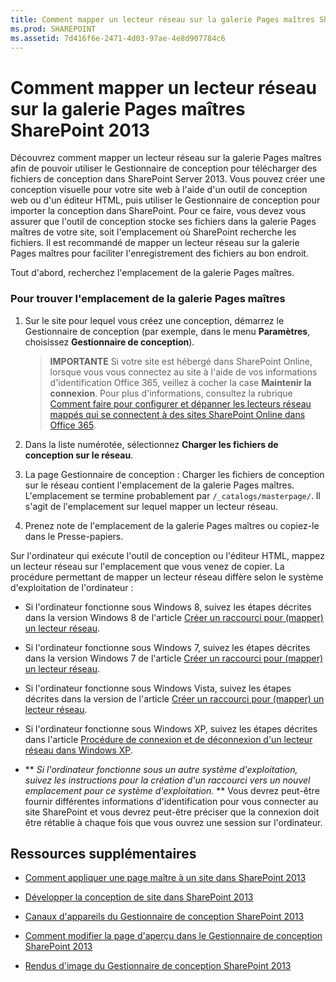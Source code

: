 ```yaml
---
title: Comment mapper un lecteur réseau sur la galerie Pages maîtres SharePoint 2013
ms.prod: SHAREPOINT
ms.assetid: 7d416f6e-2471-4d03-97ae-4e8d907784c6
---
```



# Comment mapper un lecteur réseau sur la galerie Pages maîtres SharePoint 2013
Découvrez comment mapper un lecteur réseau sur la galerie Pages maîtres afin de pouvoir utiliser le Gestionnaire de conception pour télécharger des fichiers de conception dans SharePoint Server 2013.
Vous pouvez créer une conception visuelle pour votre site web à l'aide d'un outil de conception web ou d'un éditeur HTML, puis utiliser le Gestionnaire de conception pour importer la conception dans SharePoint. Pour ce faire, vous devez vous assurer que l'outil de conception stocke ses fichiers dans la galerie Pages maîtres de votre site, soit l'emplacement où SharePoint recherche les fichiers. Il est recommandé de mapper un lecteur réseau sur la galerie Pages maîtres pour faciliter l'enregistrement des fichiers au bon endroit.
  
    
    

Tout d'abord, recherchez l'emplacement de la galerie Pages maîtres.
### Pour trouver l'emplacement de la galerie Pages maîtres


1. Sur le site pour lequel vous créez une conception, démarrez le Gestionnaire de conception (par exemple, dans le menu **Paramètres**, choisissez **Gestionnaire de conception**).
    
    > **IMPORTANTE**
      > Si votre site est hébergé dans SharePoint Online, lorsque vous vous connectez au site à l'aide de vos informations d'identification Office 365, veillez à cocher la case **Maintenir la connexion**. Pour plus d'informations, consultez la rubrique  [Comment faire pour configurer et dépanner les lecteurs réseau mappés qui se connectent à des sites SharePoint Online dans Office 365](https://support.microsoft.com/fr-fr/kb/2616712). 
2. Dans la liste numérotée, sélectionnez **Charger les fichiers de conception sur le réseau**.
    
  
3. La page Gestionnaire de conception : Charger les fichiers de conception sur le réseau contient l'emplacement de la galerie Pages maîtres. L'emplacement se termine probablement par  `/_catalogs/masterpage/`. Il s'agit de l'emplacement sur lequel mapper un lecteur réseau.
    
  
4. Prenez note de l'emplacement de la galerie Pages maîtres ou copiez-le dans le Presse-papiers.
    
  
Sur l'ordinateur qui exécute l'outil de conception ou l'éditeur HTML, mappez un lecteur réseau sur l'emplacement que vous venez de copier. La procédure permettant de mapper un lecteur réseau diffère selon le système d'exploitation de l'ordinateur :
- Si l'ordinateur fonctionne sous Windows 8, suivez les étapes décrites dans la version Windows 8 de l'article  [Créer un raccourci pour (mapper) un lecteur réseau](http://windows.microsoft.com/fr-fr/windows-8/create-shortcut-to-map-network-drive).
    
  
- Si l'ordinateur fonctionne sous Windows 7, suivez les étapes décrites dans la version Windows 7 de l'article  [Créer un raccourci pour (mapper) un lecteur réseau](http://windows.microsoft.com/fr-fr/windows/create-shortcut-map-network-drive#1TC=windows-7).
    
  
- Si l'ordinateur fonctionne sous Windows Vista, suivez les étapes décrites dans la version de l'article  [Créer un raccourci pour (mapper) un lecteur réseau](http://windows.microsoft.com/fr-fr/windows/create-shortcut-map-network-drive#1TC=windows-vista).
    
  
- Si l'ordinateur fonctionne sous Windows XP, suivez les étapes décrites dans l'article  [Procédure de connexion et de déconnexion d'un lecteur réseau dans Windows XP](https://support.microsoft.com/fr-fr/kb/308582).
    
  
- ** *Si l'ordinateur fonctionne sous un autre système d'exploitation, suivez les instructions pour la création d'un raccourci vers un nouvel emplacement pour ce système d'exploitation.* ** Vous devrez peut-être fournir différentes informations d'identification pour vous connecter au site SharePoint et vous devrez peut-être préciser que la connexion doit être rétablie à chaque fois que vous ouvrez une session sur l'ordinateur.
    
  

## Ressources supplémentaires
<a name="bk_addresources"> </a>


-  [Comment appliquer une page maître à un site dans SharePoint 2013](how-to-apply-a-master-page-to-a-site-in-sharepoint-2013.md)
    
  
-  [Développer la conception de site dans SharePoint 2013](develop-the-site-design-in-sharepoint-2013.md)
    
  
-  [Canaux d'appareils du Gestionnaire de conception SharePoint 2013](sharepoint-2013-design-manager-device-channels.md)
    
  
-  [Comment modifier la page d'aperçu dans le Gestionnaire de conception SharePoint 2013](how-to-change-the-preview-page-in-sharepoint-2013-design-manager.md)
    
  
-  [Rendus d'image du Gestionnaire de conception SharePoint 2013](sharepoint-2013-design-manager-image-renditions.md)
    
  


